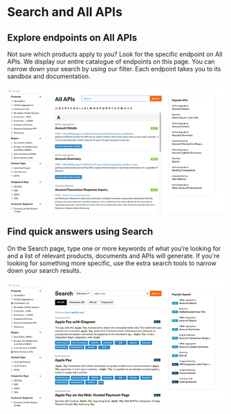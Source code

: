 # Search and All APIs
## Explore endpoints on All APIs 
Not sure which products apply to you? Look for the specific endpoint on All APIs. We display our entire catalogue of endpoints on this page. You can narrow down your search by using our filter. Each endpoint takes you to its sandbox and documentation. 

![search_allapis_1]

## Find quick answers using Search 
On the Search page, type one or more keywords of what you’re looking for and a list of relevant products, documents and APIs will generate. If you're looking for something more specific, use the extra search tools to narrow down your search results. 

![search_allapis_2]

[//]: # (These are reference links used in markdown file)

[search_allapis_1]:<../assets/images/search_allapis_1.png>

[search_allapis_2]:<../assets/images/search_allapis_2.png>
